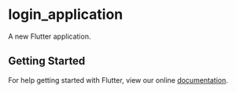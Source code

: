 # login_application

A new Flutter application.

## Getting Started

For help getting started with Flutter, view our online
[documentation](https://flutter.io/).
